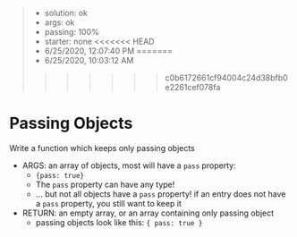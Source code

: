 <!-- BEGIN REPORT -->
> - solution: ok 
> - args: ok 
> - passing: 100% 
> - starter: none 
<<<<<<< HEAD
> - 6/25/2020, 12:07:40 PM
=======
> - 6/25/2020, 10:03:12 AM
>>>>>>> c0b6172661cf94004c24d38bfb0e2261cef078fa
<!-- END REPORT -->

# Passing Objects

Write a function which keeps only passing objects

- ARGS: an array of objects, most will have a `pass` property:
  - `{pass: true}`
  - The `pass` property can have any type!
  - ... but not all objects have a `pass` property! if an entry does not have a `pass` property, you still want to keep it
- RETURN: an empty array, or an array containing only passing object
  - passing objects look like this: `{ pass: true }`


